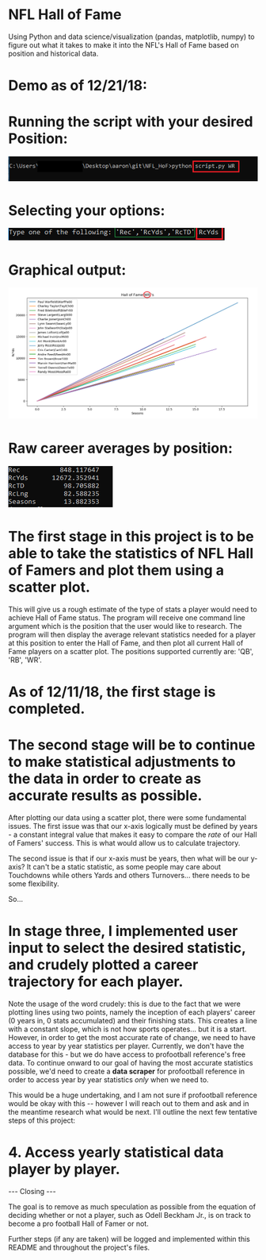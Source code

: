 # NFL Hall of Fame
Using Python and data science/visualization (pandas, matplotlib, numpy) to figure out what it takes to make it into the NFL's Hall of Fame based on position and historical data.

# Demo as of 12/21/18: 

# Running the script with your desired Position:
![step1](https://github.com/aarondtaveras/NFL_HoF/blob/master/images/step1.PNG)

# Selecting your options:
![step2](https://github.com/aarondtaveras/NFL_HoF/blob/master/images/step2.PNG)

# Graphical output:
![step3](https://github.com/aarondtaveras/NFL_HoF/blob/master/images/step3.PNG)

# Raw career averages by position:
![step4](https://github.com/aarondtaveras/NFL_HoF/blob/master/images/step4.PNG)

# The first stage in this project is to be able to take the statistics of NFL Hall of Famers and plot them using a scatter plot.

This will give us a rough estimate of the type of stats a player would need to achieve Hall of Fame status. The program will receive one command line argument which is the position that the user would like to research. The program will then display the average relevant statistics needed for a player at this position to enter the Hall of Fame, and then plot all current Hall of Fame players on a scatter plot. The positions supported currently are: 'QB', 'RB', 'WR'.

# As of 12/11/18, the first stage is completed.

# The second stage will be to continue to make statistical adjustments to the data in order to create as accurate results as possible.

After plotting our data using a scatter plot, there were some fundamental issues. 
The first issue was that our x-axis logically must be defined by years - a constant integral value that makes it easy to compare the *rate* of our Hall of Famers' success. This is what would allow us to calculate trajectory. 

The second issue is that if our x-axis must be years, then what will be our y-axis? It can't be a static statistic, as some people may care about Touchdowns while others Yards and others Turnovers... there needs to be some flexibility.

So...

# In stage three, I implemented user input to select the desired statistic, and crudely plotted a career trajectory for each player.

Note the usage of the word crudely: this is due to the fact that we were plotting lines using two points, namely the inception of each players' career (0 years in, 0 stats accumulated) and their finishing stats. This creates a line with a constant slope, which is not how sports operates... but it is a start. However, in order to get the most accurate rate of change, we need to have access to year by year statistics per player. Currently, we don't have the database for this - but we do have access to profootball reference's free data. To continue onward to our goal of having the most accurate statistics possible, we'd need to create a **data scraper** for profootball reference in order to access year by year statistics *only* when we need to. 

This would be a huge undertaking, and I am not sure if profootball reference would be okay with this -- however I will reach out to them and ask and in the meantime research what would be next. I'll outline the next few tentative steps of this project:

# 4. Access yearly statistical data player by player.


--- Closing ---

The goal is to remove as much speculation as possible from the equation of deciding whether or not a player, such as Odell Beckham Jr., is on track to become a pro football Hall of Famer or not.

Further steps (if any are taken) will be logged and implemented within this README and throughout the project's files.
